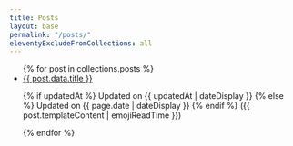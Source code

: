 ```yaml
---
title: Posts
layout: base
permalink: "/posts/"
eleventyExcludeFromCollections: all
---
```


<ul>
{% for post in collections.posts %}
<li>
<a class="text-lg font-medium hover:text-yellow-300" href="{{ post.url }}">{{ post.data.title }}</a>
<p class="text-sm text-gray-500">
  {% if updatedAt %} Updated on {{ updatedAt | dateDisplay }}
  {% else %} Updated on {{ page.date | dateDisplay }} {% endif %}
  <span class="px-2">({{ post.templateContent | emojiReadTime }})</span>
</p>
</li>
{% endfor %}
</ul>
